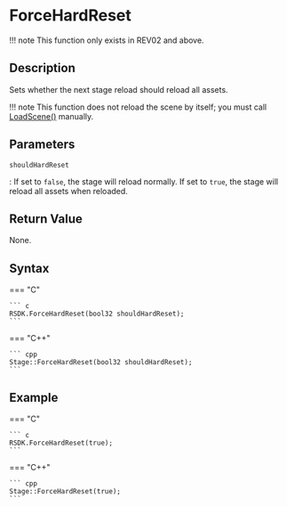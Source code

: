 # ForceHardReset

!!! note
    This function only exists in REV02 and above.

## Description
Sets whether the next stage reload should reload all assets.

!!! note
    This function does not reload the scene by itself; you must call [LoadScene()](LoadScene.md) manually.

## Parameters
`shouldHardReset`

:   If set to `false`, the stage will reload normally. If set to `true`, the stage will reload all assets when reloaded.

## Return Value
None.

## Syntax
=== "C"

	``` c
	RSDK.ForceHardReset(bool32 shouldHardReset);
	```

=== "C++"

	``` cpp
	Stage::ForceHardReset(bool32 shouldHardReset);
	```

## Example
=== "C"

	``` c
	RSDK.ForceHardReset(true);
	```

=== "C++"

	``` cpp
	Stage::ForceHardReset(true);
	```
